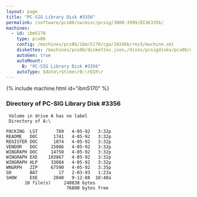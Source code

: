 ```yaml
---
layout: page
title: "PC-SIG Library Disk #3356"
permalink: /software/pcx86/sw/misc/pcsig/3000-3999/DISK3356/
machines:
  - id: ibm5170
    type: pcx86
    config: /machines/pcx86/ibm/5170/cga/1024kb/rev3/machine.xml
    diskettes: /machines/pcx86/diskettes.json,/disks/pcsigdisks/pcx86/diskettes.json
    autoGen: true
    autoMount:
      B: "PC-SIG Library Disk #3356"
    autoType: $date\r$time\rB:\rDIR\r
---
```


{% include machine.html id="ibm5170" %}

### Directory of PC-SIG Library Disk #3356

     Volume in drive A has no label
     Directory of A:\

    PACKING  LST       789   4-05-92   3:32p
    README   DOC      1741   4-05-92   3:32p
    REGISTER DOC      1874   4-05-92   3:32p
    VENDOR   DOC     15086   4-05-92   3:32p
    WINGRAPH DOC     14750   4-05-92   3:32p
    WINGRAPH EXE    103867   4-05-92   3:32p
    WINGRAPH HLP     33084   4-05-92   3:32p
    WNGRPH   ZIP     67590   4-05-92   3:35p
    GO       BAT        17   2-03-93   1:23a
    SHOW     EXE      2040   9-12-88  10:48a
           10 file(s)     240838 bytes
                           76800 bytes free
